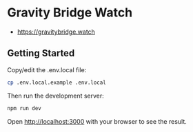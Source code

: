 # Gravity Bridge Watch

- <https://gravitybridge.watch>

## Getting Started

Copy/edit the .env.local file:

```sh
cp .env.local.example .env.local
```

Then run the development server:

```bash
npm run dev
```

Open [http://localhost:3000](http://localhost:3000) with your browser to see the result.
